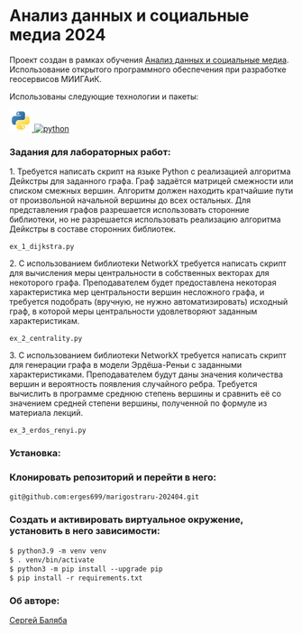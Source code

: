 # Анализ данных и социальные медиа 2024

Проект создан в рамках обучения <a href="https://moodle.tsu.ru/course/view.php?id=34363&section=5" target="_blank" rel="noreferrer">Анализ данных и социальные медиа</a>. Использование открытого программного обеспечения при разработке геосервисов МИИГАиК.

Использованы следующие технологии и пакеты:
<p align="left"> 
<a href="https://www.python.org" target="_blank" rel="noreferrer"> <img src="https://raw.githubusercontent.com/devicons/devicon/master/icons/python/python-original.svg" alt="python" width="40" height="40"> </a>
<a href="https://networkx.org" target="_blank" rel="noreferrer"> <img src="https://networkx.org/_static/networkx_logo.svg" alt="python" width="40" height="80"> </a>
</p>

<h3 align="left">Задания для лабораторных работ:</h3>

<p align="left"> 
1. Требуется написать скрипт на языке Python с реализацией алгоритма Дейкстры для заданного графа. Граф задаётся матрицей смежности или списком смежных вершин. Алгоритм должен находить кратчайшие пути от произвольной начальной вершины до всех остальных. Для представления графов разрешается использовать сторонние библиотеки, но не разрешается использовать реализацию алгоритма Дейкстры в составе сторонних библиотек.
</p>

```
ex_1_dijkstra.py
```

<p align="left"> 
2. С использованием библиотеки NetworkX требуется написать скрипт для вычисления меры центральности в собственных векторах для некоторого графа. Преподавателем будет предоставлена некоторая характеристика мер центральности вершин несложного графа, и требуется подобрать (вручную, не нужно автоматизировать) исходный граф, в которой меры центральности удовлетворяют заданным характеристикам.
</p>

```
ex_2_centrality.py
```

<p align="left"> 
3. С использованием библиотеки NetworkX требуется написать скрипт для генерации графа в модели Эрдёша-Реньи с заданными характеристиками. Преподавателем будут даны значения количества вершин и вероятность появления случайного ребра. Требуется вычислить в программе среднюю степень вершины и сравнить её со значением средней степени вершины, полученной по формуле из материала лекций.
</p>

```
ex_3_erdos_renyi.py
```

<h3 align="left">Установка:</h3>

### Клонировать репозиторий и перейти в него:

```
git@github.com:erges699/marigostraru-202404.git
```

### Создать и активировать виртуальное окружение, установить в него зависимости:

```
$ python3.9 -m venv venv
$ . venv/bin/activate
$ python3 -m pip install --upgrade pip
$ pip install -r requirements.txt
```

<h3 align="left">Об авторе:</h3>
<a href="https://github.com/erges699" target="_blank">Сергей Баляба</a>
